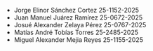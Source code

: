 - Jorge Elinor Sánchez Cortez 25-1152-2025
- Juan Manuel Juárez Ramírez 25-0672-2025
- Josué Alexander Zelaya Pérez 25-0767-2025
- Matías André Tobías Torres 25-2485-2025
- Miguel Alexander Mejia Reyes 25-1155-2025
